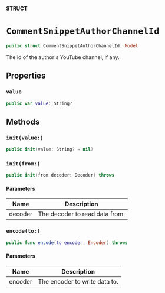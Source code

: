 **STRUCT**

# `CommentSnippetAuthorChannelId`

```swift
public struct CommentSnippetAuthorChannelId: Model
```

The id of the author's YouTube channel, if any.

## Properties
### `value`

```swift
public var value: String?
```

## Methods
### `init(value:)`

```swift
public init(value: String? = nil)
```

### `init(from:)`

```swift
public init(from decoder: Decoder) throws
```

#### Parameters

| Name | Description |
| ---- | ----------- |
| decoder | The decoder to read data from. |

### `encode(to:)`

```swift
public func encode(to encoder: Encoder) throws
```

#### Parameters

| Name | Description |
| ---- | ----------- |
| encoder | The encoder to write data to. |